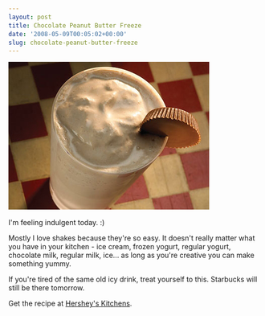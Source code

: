 ```yaml
---
layout: post
title: Chocolate Peanut Butter Freeze
date: '2008-05-09T00:05:02+00:00'
slug: chocolate-peanut-butter-freeze
---
```

<a href="http://www.hersheys.com/recipes/recipes/detail.asp?id=8419&page=1&per=25&keyword=peanut%20butter#"><img src='images/uploads/2008/05/cpb_freeze.jpg' alt='Chocolate Peanut Butter Freeze' /></a>

I'm feeling indulgent today. :)

Mostly I love shakes because they're so easy. It doesn't really matter what you have in your kitchen - ice cream, frozen yogurt, regular yogurt, chocolate milk, regular milk, ice... as long as you're creative you can make something yummy. 

If you're tired of the same old icy drink, treat yourself to this. Starbucks will still be there tomorrow.

Get the recipe at <a href="http://www.hersheys.com/recipes/recipes/detail.asp?id=8419&page=1&per=25&keyword=peanut%20butter#">Hershey's Kitchens</a>.

